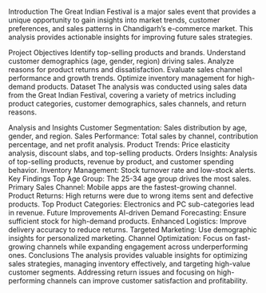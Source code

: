 Introduction
The Great Indian Festival is a major sales event that provides a unique opportunity to gain insights into market trends, customer preferences, and sales patterns in Chandigarh’s e-commerce market. This analysis provides actionable insights for improving future sales strategies.

Project Objectives
Identify top-selling products and brands.
Understand customer demographics (age, gender, region) driving sales.
Analyze reasons for product returns and dissatisfaction.
Evaluate sales channel performance and growth trends.
Optimize inventory management for high-demand products.
Dataset
The analysis was conducted using sales data from the Great Indian Festival, covering a variety of metrics including product categories, customer demographics, sales channels, and return reasons.

Analysis and Insights
Customer Segmentation: Sales distribution by age, gender, and region.
Sales Performance: Total sales by channel, contribution percentage, and net profit analysis.
Product Trends: Price elasticity analysis, discount slabs, and top-selling products.
Orders Insights: Analysis of top-selling products, revenue by product, and customer spending behavior.
Inventory Management: Stock turnover rate and low-stock alerts.
Key Findings
Top Age Group: The 25-34 age group drives the most sales.
Primary Sales Channel: Mobile apps are the fastest-growing channel.
Product Returns: High returns were due to wrong items sent and defective products.
Top Product Categories: Electronics and PC sub-categories lead in revenue.
Future Improvements
AI-driven Demand Forecasting: Ensure sufficient stock for high-demand products.
Enhanced Logistics: Improve delivery accuracy to reduce returns.
Targeted Marketing: Use demographic insights for personalized marketing.
Channel Optimization: Focus on fast-growing channels while expanding engagement across underperforming ones.
Conclusions
The analysis provides valuable insights for optimizing sales strategies, managing inventory effectively, and targeting high-value customer segments. Addressing return issues and focusing on high-performing channels can improve customer satisfaction and profitability.

